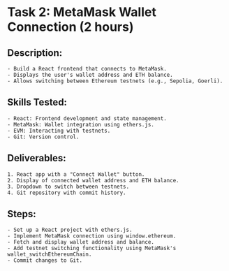 # Task 2: MetaMask Wallet Connection (2 hours)

## Description:

	- Build a React frontend that connects to MetaMask.
	- Displays the user's wallet address and ETH balance.
	- Allows switching between Ethereum testnets (e.g., Sepolia, Goerli).

## Skills Tested:

	- React: Frontend development and state management.
	- MetaMask: Wallet integration using ethers.js.
	- EVM: Interacting with testnets.
	- Git: Version control.

## Deliverables:

	1. React app with a "Connect Wallet" button.
	2. Display of connected wallet address and ETH balance.
	3. Dropdown to switch between testnets.
	4. Git repository with commit history. 

## Steps:

	- Set up a React project with ethers.js. 
	- Implement MetaMask connection using window.ethereum. 
	- Fetch and display wallet address and balance. 
	- Add testnet switching functionality using MetaMask's wallet_switchEthereumChain. 
	- Commit changes to Git. 

